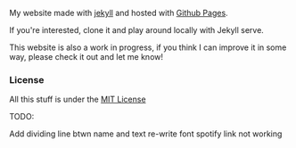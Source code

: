 My website made with [jekyll](http://jekyllrb.com) and hosted with [Github Pages](https://pages.github.com/).

If you're interested, clone it and play around locally with Jekyll serve.  

This website is also a work in progress, if you think I can improve it in some way, please check it out and let me know!

### License
All this stuff is under the [MIT License](https://raw.githubusercontent.com/alex-keyes/alex-keyes.github.io/master/LICENSE)

TODO:

Add dividing line btwn name and text
re-write font 
spotify link not working
